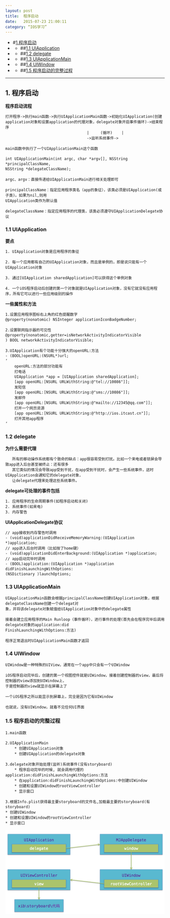 ```yaml
---
layout: post
title:  程序启动
date:   2015-07-23 21:00:11
category: “IOS学习”
---
```

* #[1.程序启动](#1) 
* * ##[1.1 UIApplication](#1.1) 
* * ##[1.2 delegate](#1.2) 
* * ##[1.3 UIApplicationMain](#1.3)
* * ##[1.4 UIWindow](#1.4) 
* * ##[1.5 程序启动的完整过程](#1.5) 
---


<h2 id="1"> 1. 程序启动</h2> 

**程序启动流程**
	
	打开程序->执行main函数->执行UIApplicationMain函数->初始化UIApplication(创建application对象和设置application的代理对象，delegate对象开启事件循环)->结束程序
										|	  (循环)	  |
	 									->监听系统事件->
	
	main函数中执行了一个UIApplicationMain这个函数
	
	int UIApplicationMain(int argc, char *argv[], NSString *principalClassName, 
	NSString *delegateClassName);
	
	argc、argv：直接传递给UIApplicationMain进行相关处理即可
	
	principalClassName：指定应用程序类名（app的象征），该类必须是UIApplication(或子类)。如果为nil,则用
	UIApplication类作为默认值
	
	delegateClassName：指定应用程序的代理类，该类必须遵守UIApplicationDelegate协议
 
	
<h3 id="1.1"> 1.1 UIApplication</h3> 
 
**要点**

	1. UIApplication对象是应用程序的象征
	
	2. 每一个应用都有自己的UIApplication对象，而且是单例的，即是说只能有一个UIApplication对象
	
	3. 通过[UIApplication sharedApplication]可以获得这个单例对象
	
	4. 一个iOS程序启动后创建的第一个对象就是UIApplication对象，没有它就没有应用程序，所有它可以进行一些应用级别的操作
	
**一些属性和方法**
	
	1.设置应用程序图标右上角的红色提醒数字 
	@property(nonatomic) NSInteger applicationIconBadgeNumber;
	
	2.设置联网指示器的可见性	@property(nonatomic,getter=isNetworkActivityIndicatorVisible
	) BOOL networkActivityIndicatorVisible;
	
	3.UIApplication有个功能十分强大的openURL:方法
	- (BOOL)openURL:(NSURL*)url;
	‘
		openURL:方法的部分功能有
		打电话
		UIApplication *app = [UIApplication sharedApplication];
		[app openURL:[NSURL URLWithString:@"tel://10086"]];
		发短信
		[app openURL:[NSURL URLWithString:@"sms://10086"]];
		发邮件
		[app openURL:[NSURL URLWithString:@"mailto://12345@qq.com"]];
		打开一个网页资源
		[app openURL:[NSURL URLWithString:@"http://ios.itcast.cn"]];
		打开其他app程序
	’



<h3 id="1.2"> 1.2 delegate</h3> 

**为什么需要代理**

	   所有的移动操作系统都有个致命的缺点：app很容易受到打扰。比如一个来电或者锁屏会导致app进入后台甚至被终止：还有很多
	   其它类似的情况会导致app受到干扰，在app受到干扰时，会产生一些系统事件，这时UIApplication会通知它的delegate对象，
	   让delegate代理来处理这些系统事件。
	   
**delegate可处理的事件包括**

	1. 应用程序的生命周期事件(如程序启动和关闭)
	2. 系统事件(如来电)
	3. 内存警告

**UIApplicationDelegate协议**

	// app接收到内存警告时调用
	- (void)applicationDidReceiveMemoryWarning:(UIApplication *)application;
	// app进入后台时调用（比如按了home键）
	- (void)applicationDidEnterBackground:(UIApplication *)application;
	// app启动完毕时调用
	- (BOOL)application:(UIApplication *)application didFinishLaunchingWithOptions:
	(NSDictionary )launchOptions;



<h3 id="1.3"> 1.3 UIApplicationMain</h3> 

	UIApplicationMain函数会根据principalClassName创建UIApplication对象，根据delegateClassName创建一个delegat对
	象，并将该delegate对象赋值给UIApplication对象中的delegate属性
	
	接着会建立应用程序的Main Runloop（事件循环），进行事件的处理(首先会在程序完毕后调用delegate对象的application:did
	FinishLaunchingWithOptions:方法)
	
	程序正常退出时UIApplicationMain函数才返回


<h3 id="1.4"> 1.4 UIWindow</h3> 

	UIWindow是一种特殊的UIView，通常在一个app中只会有一个UIWindow
	
	iOS程序启动完毕后，创建的第一个视图控件就是UIWindow，接着创建控制器的view，最后将控制器的view添加到UIWindow上，
	于是控制器的view就显示在屏幕上了
	
	一个iOS程序之所以能显示到屏幕上，完全是因为它有UIWindow
	
	也就说，没有UIWindow，就看不见任何UI界面

 
<h3 id="1.5"> 1.5 程序启动的完整过程</h3> 

	1.main函数
	
	2.UIApplicationMain
		* 创建UIApplication对象
		* 创建UIApplication的delegate对象
	
	3.delegate对象开始处理(监听)系统事件(没有storyboard)
		* 程序启动完毕的时候, 就会调用代理的application:didFinishLaunchingWithOptions:方法
		* 在application:didFinishLaunchingWithOptions:中创建UIWindow
		* 创建和设置UIWindow的rootViewController
		* 显示窗口
	
	3.根据Info.plist获得最主要storyboard的文件名,加载最主要的storyboard(有storyboard)
	* 创建UIWindow
	* 创建和设置UIWindow的rootViewController
	* 显示窗口

![关系图](图片/关系图.png)



